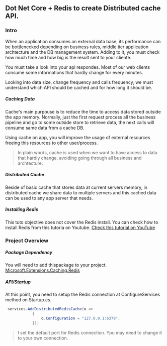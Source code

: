 ## Dot Net Core + Redis to create Distributed cache API.

### Intro

When an application consumes an external data base, its performance can be bottlenecked depending on business rules, middle tier application archtecture and the DB management system. Adding to it, you must check how much time and how big is the result sent to your cliente.

You must take a look into your api respondes. Most of our web clients consume some informations that hardly change for every minutes.

Looking into data size, change frequency and calls frequency, we must understand which API should be cached and for how long it should be.


##### Caching Data

Cache's main purpouse is to reduce the time to access data stored outside the app memory. Normally, just the first request process all the business pipeline and go to some outside store to retrieve data, the next calls will consume same data from a cache DB. 

Using cache on app, you will improve the usage of external resources freeing this resources to other user/process. 

> In plain words, cache is used when we want to have access to data that hardly change, avoiding going through all business and archtecture.

##### Distributed Cache

Beside of basic cache that stores data at current servers memory, in distributed cache we share data to multiple servers and this cached data can be used to any app server that needs.

##### Installing Redis

This tuto objective does not cover the Redis install. You can check how to install Redis from this tutoria on Youtube.
[Check this tutorial on YouTube](https://www.youtube.com/watch?v=DYaFW5MhfG8)


### Project Overview

##### Package Dependency

You will need to add thispackage to your project.
[Microsoft.Extensions.Caching.Redis](https://www.nuget.org/packages/Microsoft.Extensions.Caching.Redis/)

##### API/Startup

At this point, you need to setup the Redis connection at ConfigureServices method on Startup.cs.

```cs
 services.AddDistributedRedisCache(o =>
            {
                o.Configuration = "127.0.0.1:6379";
            });
```
> I set the default port for Redis connection. Ypu may need to change it to your own connection.


